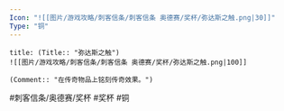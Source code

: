 ```yaml
---
Icon: "![[图片/游戏攻略/刺客信条/刺客信条 奥德赛/奖杯/弥达斯之触.png|30]]"
Type: "铜"
---
```

```ad-common-bronze-trophy
title: (Title:: "弥达斯之触")
![[图片/游戏攻略/刺客信条/刺客信条 奥德赛/奖杯/弥达斯之触.png|100]]

(Comment:: "在传奇物品上铭刻传奇效果。")
```

#刺客信条/奥德赛/奖杯 #奖杯 #铜
